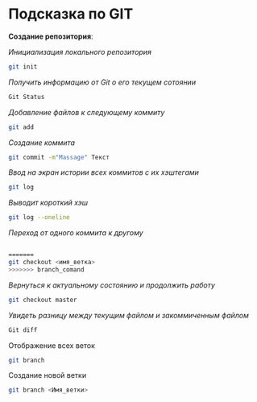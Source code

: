 # Подсказка по GIT

**Создание репозитория**:

*Инициализация локального репозитория*
```sh
git init
```
*Получить информацию от Git о его текущем сотоянии*
```sh
Git Status
```
*Добавление файлов к следующему коммиту*
```sh
git add
```
*Создание коммита*
```sh
git commit -m"Massage" Текст
```
*Ввод на экран истории всех коммитов с их хэштегами*
```sh
git log
```
*Выводит короткий хэш*
```sh
git log --oneline
```
*Переход от одного коммита к другому*
```sh

=======
git checkout <имя_ветка>
>>>>>>> branch_comand
```
*Вернуться к актуальному состоянию и продолжить работу*
```sh
git checkout master
```
*Увидеть разницу между текущим файлом и закоммиченным файлом*
```sh
Git diff
```
Отображение всех веток
```sh
git branch
```
Создание новой ветки 
```sh
git branch <Имя_ветки>
```